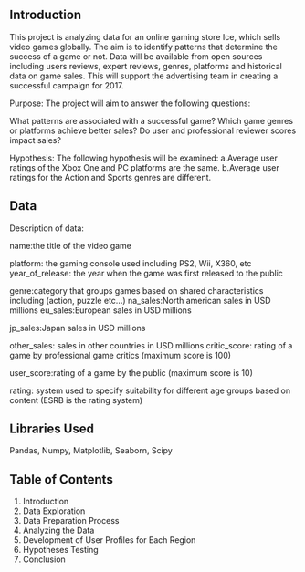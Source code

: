 ## Introduction 
This project is analyzing data for an online gaming store Ice, which sells video games globally. The aim is to identify patterns that determine the success of a game or not. Data will be available from open sources including users reviews, expert reviews, genres, platforms and historical data on game sales. This will support the advertising team in creating a successful campaign for 2017.

Purpose: The project will aim to answer the following questions:

What patterns are associated with a successful game?
Which game genres or platforms achieve better sales?
Do user and professional reviewer scores impact sales?

Hypothesis: The following hypothesis will be examined: a.Average user ratings of the Xbox One and PC platforms are the same. b.Average user ratings for the Action and Sports genres are different.

## Data 
Description of data: 

name:the title of the video game

platform: the gaming console used including PS2, Wii, X360, etc year_of_release: the year when the game was first released to the public 

genre:category that groups games based on shared characteristics including (action, puzzle etc...) na_sales:North american sales in USD millions eu_sales:European sales in USD millions

jp_sales:Japan sales in USD millions

other_sales: sales in other countries in USD millions critic_score: rating of a game by professional game critics (maximum score is 100) 

user_score:rating of a game by the public (maximum score is 10)

rating: system used to specify suitability for different age groups based on content (ESRB is the rating system)

## Libraries Used 

Pandas, Numpy, Matplotlib, Seaborn, Scipy 

## Table of Contents 
1. Introduction
2. Data Exploration 
3. Data Preparation Process 
5. Analyzing the Data
6. Development of User Profiles for Each Region
7. Hypotheses Testing
8. Conclusion 

